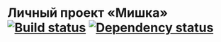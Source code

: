 # Личный проект «Мишка» [![Build status][travis-image]][travis-url] [![Dependency status][dependency-image]][dependency-url]

[travis-image]: https://travis-ci.org/htmlacademy-adaptive/138404-mishka.svg?branch=master
[travis-url]: https://travis-ci.org/htmlacademy-adaptive/138404-mishka
[dependency-image]: https://david-dm.org/htmlacademy-adaptive/138404-mishka/dev-status.svg?style=flat-square
[dependency-url]: https://david-dm.org/htmlacademy-adaptive/138404-mishka?type=dev

